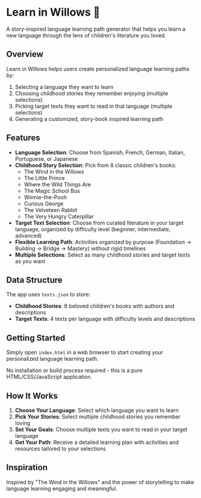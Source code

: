 # Learn in Willows 🌳

A story-inspired language learning path generator that helps you learn a new language through the lens of children's literature you loved.

## Overview

Learn in Willows helps users create personalized language learning paths by:
1. Selecting a language they want to learn
2. Choosing childhood stories they remember enjoying (multiple selections)
3. Picking target texts they want to read in that language (multiple selections)
4. Generating a customized, story-book inspired learning path

## Features

- **Language Selection**: Choose from Spanish, French, German, Italian, Portuguese, or Japanese
- **Childhood Story Selection**: Pick from 8 classic children's books:
  - The Wind in the Willows
  - The Little Prince
  - Where the Wild Things Are
  - The Magic School Bus
  - Winnie-the-Pooh
  - Curious George
  - The Velveteen Rabbit
  - The Very Hungry Caterpillar
- **Target Text Selection**: Choose from curated literature in your target language, organized by difficulty level (beginner, intermediate, advanced)
- **Flexible Learning Path**: Activities organized by purpose (Foundation → Building → Bridge → Mastery) without rigid timelines
- **Multiple Selections**: Select as many childhood stories and target texts as you want

## Data Structure

The app uses `texts.json` to store:
- **Childhood Stories**: 8 beloved children's books with authors and descriptions
- **Target Texts**: 4 texts per language with difficulty levels and descriptions

## Getting Started

Simply open `index.html` in a web browser to start creating your personalized language learning path.

No installation or build process required - this is a pure HTML/CSS/JavaScript application.

## How It Works

1. **Choose Your Language**: Select which language you want to learn
2. **Pick Your Stories**: Select multiple childhood stories you remember loving
3. **Set Your Goals**: Choose multiple texts you want to read in your target language
4. **Get Your Path**: Receive a detailed learning plan with activities and resources tailored to your selections

## Inspiration

Inspired by "The Wind in the Willows" and the power of storytelling to make language learning engaging and meaningful.
